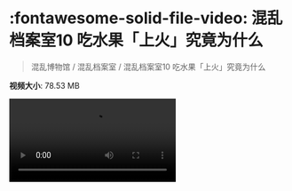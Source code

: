 # :fontawesome-solid-file-video: 混乱档案室10 吃水果「上火」究竟为什么

> 混乱博物馆 / 混乱档案室 / 混乱档案室10 吃水果「上火」究竟为什么

**视频大小**: 78.53 MB

<div class="video"><video src="https://file.hsyhx.top/archive/混乱博物馆/混乱档案室/混乱档案室10 吃水果「上火」究竟为什么.mp4" controls preload>🤔 您的浏览器不支持 video 标签</video></div>